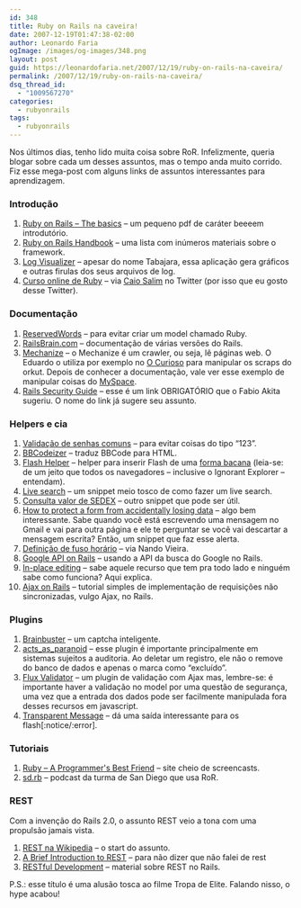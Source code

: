 ```yaml
---
id: 348
title: Ruby on Rails na caveira!
date: 2007-12-19T01:47:38-02:00
author: Leonardo Faria
ogImage: /images/og-images/348.png
layout: post
guid: https://leonardofaria.net/2007/12/19/ruby-on-rails-na-caveira/
permalink: /2007/12/19/ruby-on-rails-na-caveira/
dsq_thread_id:
  - "1009567270"
categories:
  - rubyonrails
tags:
  - rubyonrails
---
```

Nos últimos dias, tenho lido muita coisa sobre RoR. Infelizmente, queria blogar sobre cada um desses assuntos, mas o tempo anda muito corrido. Fiz esse mega-post com alguns links de assuntos interessantes para aprendizagem.

### Introdução

  1. [Ruby on Rails – The basics](http://www.fearoffish.co.uk/assets/2006/12/27/fof_training_handout.pdf) – um pequeno pdf de caráter beeeem introdutório.
  2. [Ruby on Rails Handbook](http://railshandbook.com/) – uma lista com inúmeros materiais sobre o framework.
  3. [Log Visualizer](http://railslogvislzr.rubyforge.org/) – apesar do nome Tabajara, essa aplicação gera gráficos e outras firulas dos seus arquivos de log.
  4. [Curso online de Ruby](http://rubylearning.com/satishtalim/tutorial.html) – via [Caio Salim](http://twitter.com/caiosalim) no Twitter (por isso que eu gosto desse Twitter).

### Documentação

  1. [ReservedWords](http://wiki.rubyonrails.com/rails/pages/ReservedWords) – para evitar criar um model chamado Ruby.
  2. [RailsBrain.com](http://www.railsbrain.com/) – documentação de várias versões do Rails.
  3. [Mechanize](http://mechanize.rubyforge.org/mechanize/) – o Mechanize é um crawler, ou seja, lê páginas web. O Eduardo o utiliza por exemplo no [O Curioso](http://www.ocurioso.com) para manipular os scraps do orkut. Depois de conhecer a documentação, vale ver esse exemplo de manipular coisas do [MySpace](http://jystewart.net/process/2007/04/avoiding-myspace-or-automating-myspace-updates-with-wwwmechanize/).
  4. [Rails Security Guide](http://www.quarkruby.com/2007/9/20/ruby-on-rails-security-guide) – esse é um link OBRIGATÓRIO que o Fabio Akita sugeriu. O nome do link já sugere seu assunto.

### Helpers e cia

  1. [Validação de senhas comuns](http://www.eribium.org/wp-content/uploads/2007/01/common_passwords.txt) – para evitar coisas do tipo &#8220;123&#8221;.
  2. [BBCodeizer](http://agtools.rubyforge.org/bbcodeizer/) – traduz BBCode para HTML.
  3. [Flash Helper](http://blog.lipsiasoft.org/articles/2007/05/30/flash-helper) – helper para inserir Flash de uma [forma bacana](http://blog.deconcept.com/swfobject) (leia-se: de um jeito que todos os navegadores – inclusive o Ignorant Explorer – entendam).
  4. [Live search](http://snippets.dzone.com/posts/show/1691) – um snippet meio tosco de como fazer um live search.
  5. [Consulta valor de SEDEX](http://forum.rubyonbr.org/forums/14/topics/2510) – outro snippet que pode ser útil.
  6. [How to protect a form from accidentally losing data](http://blog.wolfman.com/articles/2006/11/14/how-to-protect-a-form-from-accidentally-losing-data) – algo bem interessante. Sabe quando você está escrevendo uma mensagem no Gmail e vai para outra página e ele te perguntar se você vai descartar a mensagem escrita? Então, um snippet que faz esse alerta.
  7. [Definição de fuso horário](http://simplesideias.com.br/definindo-o-fuso-horario-no-rails/) – via Nando Vieira.
  8. [Google API on Rails](http://textsnippets.com/posts/show/43) – usando a API da busca do Google no Rails.
  9. [In-place editing](http://blog.codahale.com/2006/01/14/a-rails-howto-simplify-in-place-editing-with-scriptaculous/) – sabe aquele recurso que tem pra todo lado e ninguém sabe como funciona? Aqui explica.
 10. [Ajax on Rails](http://www.onlamp.com/pub/a/onlamp/2005/06/09/rails_ajax.html) – tutorial simples de implementação de requisições não sincronizadas, vulgo Ajax, no Rails.

### Plugins

  1. [Brainbuster](http://code.google.com/p/robsanheim/wiki/BrainBuster) – um captcha inteligente.
  2. [acts\_as\_paranoid](http://blog.riopro.com.br/2007/12/05/marcando-um-registro-como-excluido-ao-inves-de-excluir-acts_as_paranoid/) – esse plugin é importante principalmente em sistemas sujeitos a auditoria. Ao deletar um registro, ele não o remove do banco de dados e apenas o marca como &#8220;excluído&#8221;.
  3. [Flux Validator](http://agilewebdevelopment.com/plugins/flux_validator) – um plugin de validação com Ajax mas, lembre-se: é importante haver a validação no model por uma questão de segurança, uma vez que a entrada dos dados pode ser facilmente manipulada fora desses recursos em javascript.
  4. [Transparent Message](http://transparent-message.xilinus.com/) – dá uma saída interessante para os flash[:notice/:error].

### Tutoriais

  1. [Ruby – A Programmer's Best Friend](http://www.bestechvideos.com/category/development/ruby/) – site cheio de screencasts.
  2. [sd.rb](http://podcast.sdruby.com/) – podcast da turma de San Diego que usa RoR.

### REST

Com a invenção do Rails 2.0, o assunto REST veio a tona com uma propulsão jamais vista.

  1. [REST na Wikipedia](http://pt.wikipedia.org/wiki/REST) – o start do assunto.
  2. [A Brief Introduction to REST](http://www.infoq.com/articles/rest-introduction) – para não dizer que não falei de rest
  3. [RESTful Development](http://www.scribd.com/doc/47562/restful-development) – material sobre REST no Rails.

P.S.: esse título é uma alusão tosca ao filme Tropa de Elite. Falando nisso, o hype acabou!
